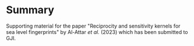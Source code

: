 
# Summary

Supporting material for the paper "Reciprocity and sensitivity kernels for sea level fingerprints" by Al-Attar *et al.* (2023) which has been submitted to GJI.


